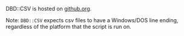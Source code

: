 
DBD::CSV is hosted on [github.org](https://github.com/perl5-dbi/DBD-CSV).

Note: `DBD::CSV` expects csv files to have a Windows/DOS line ending, regardless of the platform that the script is run on.
